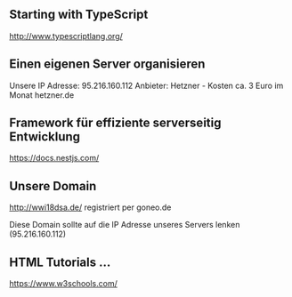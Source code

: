 ## Starting with TypeScript
http://www.typescriptlang.org/


## Einen eigenen Server organisieren
Unsere IP Adresse: 95.216.160.112
Anbieter: Hetzner - Kosten ca. 3 Euro im Monat
hetzner.de

## Framework für effiziente serverseitig Entwicklung
https://docs.nestjs.com/


## Unsere Domain
http://wwi18dsa.de/ registriert per goneo.de

Diese Domain sollte auf die IP Adresse unseres Servers lenken (95.216.160.112)


## HTML Tutorials ...
https://www.w3schools.com/
